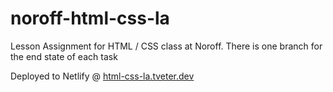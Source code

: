 # noroff-html-css-la
Lesson Assignment for HTML / CSS class at Noroff.
There is one branch for the end state of each task

Deployed to Netlify @ [html-css-la.tveter.dev](html-css-la.tveter.dev)
